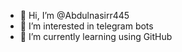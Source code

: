- 👋 Hi, I’m @Abdulnasirr445
- 👀 I’m interested in telegram bots
- 🌱 I’m currently learning using GitHub 
<!---
Abdulnasirr445/Abdulnasirr445 is a ✨ special ✨ repository because its `README.md` (this file) appears on your GitHub profile.
You can click the Preview link to take a look at your changes.
--->
